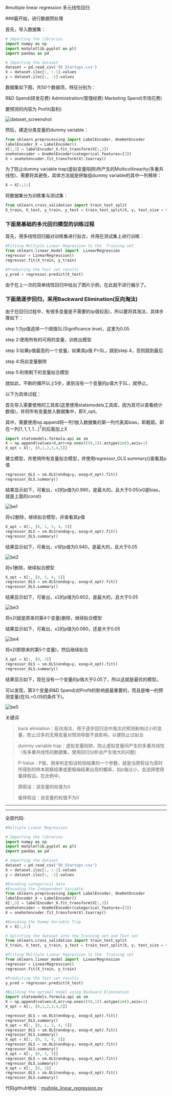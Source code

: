 #multiple linear regression 多元线性回归





###最开始，进行数据预处理

首先，导入数据集：

```python
# Importing the libraries
import numpy as np
import matplotlib.pyplot as plt
import pandas as pd

# Importing the dataset
dataset = pd.read_csv('50_Startups.csv')
X = dataset.iloc[:, :-1].values
y = dataset.iloc[:, -1].values
```

数据集如下图，共50个数据项，特征分别为：

R&D Spend(研发花费) Administration(管理经费) Marketing Spend(市场花费) 

要预测的内容为 Profit(盈利)

![dataset_screenshot](pic/dataset_screenshot.png)

然后，建造分类变量的dummy variable：

```python
from sklearn.preprocessing import LabelEncoder, OneHotEncoder
labelEncoder_X = LabelEncoder()
X[:,3] = labelEncoder_X.fit_transform(X[:,3])
onehotencoder = OneHotEncoder(categorical_features=[3])
X = onehotencoder.fit_transform(X).toarray()
```

为了防止dummy variable trap(虚拟变量陷阱)所产生的Multicollinearity(多重共线性)，需要将其避免，具体方法就是把每组dummy variable的其中一列移除：

```python
X = X[:,1:]
```

将数据集分为训练集与测试集：

```python
from sklearn.cross_validation import train_test_split
X_train, X_test, y_train, y_test = train_test_split(X, y, test_size = 0.2, random_state = 0)
```



### 下面是基础的多元回归模型的训练过程

首先，用多线性回归器对训练集进行拟合，并用在测试集上进行训练：

```python
#Fitting Multiple Linear Regression to the  Training set
from sklearn.linear_model import  LinearRegression
regressor = LinearRegression()
regressor.fit(X_train, y_train)

#Predicting the Test set results
y_pred = regressor.predict(X_test)
```

由于在上一次的简单线性回归中给出了图片示例，在此就不进行展示了。



### 下面是逐步回归，采用Backward Elimination(反向淘汰)

由于在回归过程中，有很多变量是不需要的(p值较高)，所以要将其淘汰，具体步骤如下：

step 1:为p值选择一个阈值SL(Significance leve)，这里为0.05

step 2:使用所有的可用的变量，训练出模型

step 3:如果p值最高的一个变量，如果其p值 P>SL，跳到step 4，否则跳到最后

step 4:将此变量删除

step 5:利用剩下的变量拟合模型



就如此，不断的循环以上5步，直到没有一个变量的p值大于SL，就停止。

以下为具体过程：

首先导入需要使用的工具库(这里使用statsmodels工具库，因为其可以查看统计数值)，并将所有变量放入数据集中，即X_opt。

其中，需要使用np.append将一列1放入数据集的第一列代表其bias，即截距。即在一列$[1, 1, 1, 1...]^T$的后面加上X

```python
import statsmodels.formula.api as sm
X = np.append(values=X,arr=np.ones((50,1)).astype(int),axis=1)
X_opt = X[:, [0,1,2,3,4,5]]
```

建立模型，并使用所有变量拟合模型，并使用regressor_OLS.summary()查看其p值

```python
regressor_OLS = sm.OLS(endog=y, exog=X_opt).fit()
regressor_OLS.summary()
```

结果显示如下，可看出，x2的p值为0.990，是最大的，且大于0.05(x0是bias，就是上面的const)

![be1](pic/be1.png)

将x2删除，继续拟合模型，并查看其p值

```python
X_opt = X[:, [0, 1, 3, 4, 5]]
regressor_OLS = sm.OLS(endog=y, exog=X_opt).fit()
regressor_OLS.summary()
```

结果显示如下，可看出，x1的p值为0.940，是最大的，且大于0.05

![be2](pic/be2.png)



将x1删除，继续拟合模型

```python
X_opt = X[:, [0, 3, 4, 5]]
regressor_OLS = sm.OLS(endog=y, exog=X_opt).fit()
regressor_OLS.summary()
```

结果显示如下，可看出，x2的p值为0.602，是最大的，且大于0.05

![be3](pic/be3.png)

将x2(就是原来的第4个变量)删除，继续拟合模型

结果显示如下，可看出，x2的p值为0.060，还是大于0.05

![be4](pic/be4.png)

将x2(即原来的第5个变量)，然后继续拟合

```python
X_opt = X[:, [0, 3]]
regressor_OLS = sm.OLS(endog=y, exog=X_opt).fit()
regressor_OLS.summary()
```

结果显示如下，现在没有一个变量的p值大于0.05了，所以这就是最优的模型。

可以发现，第3个变量(R&D Spend)对Profit的影响是最重要的，而且是唯一的预测变量(在SL=0.05的条件下)。

![be5](pic/be5.png)

关键词

> back elimiation：反向淘汰，用于逐步回归法中淘汰对预测影响过小的变量，防止过多的无用变量对预测导致不良影响，以便防止过拟合

> dummy variable trap：虚拟变量陷阱，防止虚拟变量间产生的多重共线性（有多重共线性的数据集，使用回归分析会产生很大的问题）

> P-Value：P值，用来判定假设检验结果的一个参数，就是当原假设为真时所得到的样本观察结果或更极端结果出现的概率，如p值过小，会选择使用备择假设。在此例中，
>
> 原假设：该变量的权值为0
>
> 备择假设：该变量的权值不为0





---

---

全部代码:

```python
#Multiple Linear Regression

# Importing the libraries
import numpy as np
import matplotlib.pyplot as plt
import pandas as pd

# Importing the dataset
dataset = pd.read_csv('50_Startups.csv')
X = dataset.iloc[:, :-1].values
y = dataset.iloc[:, -1].values

#Encoding categorical data
#Encoding the Independent Variable
from sklearn.preprocessing import LabelEncoder, OneHotEncoder
labelEncoder_X = LabelEncoder()
X[:,3] = labelEncoder_X.fit_transform(X[:,3])
onehotencoder = OneHotEncoder(categorical_features=[3])
X = onehotencoder.fit_transform(X).toarray()

#Avoiding the Dummy Variable Trap
X = X[:,1:]

# Splitting the dataset into the Training set and Test set
from sklearn.cross_validation import train_test_split
X_train, X_test, y_train, y_test = train_test_split(X, y, test_size = 0.2, random_state = 0)

#Fitting Multiple Linear Regression to the  Training set
from sklearn.linear_model import  LinearRegression
regressor = LinearRegression()
regressor.fit(X_train, y_train)

#Predicting the Test set results
y_pred = regressor.predict(X_test)

#Building the optimal model using Backward Elimination
import statsmodels.formula.api as sm
X = np.append(values=X,arr=np.ones((50,1)).astype(int),axis=1)
X_opt = X[:, [0,1,2,3,4,5]]

regressor_OLS = sm.OLS(endog=y, exog=X_opt).fit()
regressor_OLS.summary()
X_opt = X[:, [0, 1, 3, 4, 5]]
regressor_OLS = sm.OLS(endog=y, exog=X_opt).fit()
regressor_OLS.summary()
X_opt = X[:, [0, 3, 4, 5]]
regressor_OLS = sm.OLS(endog=y, exog=X_opt).fit()
regressor_OLS.summary()
X_opt = X[:, [0, 3, 5]]
regressor_OLS = sm.OLS(endog=y, exog=X_opt).fit()
regressor_OLS.summary()
X_opt = X[:, [0, 3]]
regressor_OLS = sm.OLS(endog=y, exog=X_opt).fit()
regressor_OLS.summary()
```



代码github地址：[multiple_linear_regression.py](../resources/multiple_linear_regression.py)

